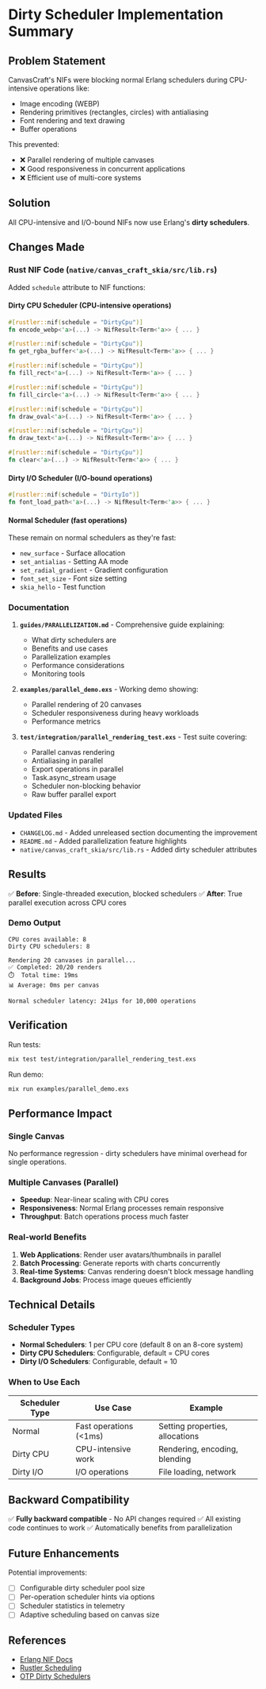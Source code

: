 # Dirty Scheduler Implementation Summary

## Problem Statement

CanvasCraft's NIFs were blocking normal Erlang schedulers during CPU-intensive operations like:
- Image encoding (WEBP)
- Rendering primitives (rectangles, circles) with antialiasing
- Font rendering and text drawing
- Buffer operations

This prevented:
- ❌ Parallel rendering of multiple canvases
- ❌ Good responsiveness in concurrent applications
- ❌ Efficient use of multi-core systems

## Solution

All CPU-intensive and I/O-bound NIFs now use Erlang's **dirty schedulers**.

## Changes Made

### Rust NIF Code (`native/canvas_craft_skia/src/lib.rs`)

Added `schedule` attribute to NIF functions:

#### Dirty CPU Scheduler (CPU-intensive operations)
```rust
#[rustler::nif(schedule = "DirtyCpu")]
fn encode_webp<'a>(...) -> NifResult<Term<'a>> { ... }

#[rustler::nif(schedule = "DirtyCpu")]
fn get_rgba_buffer<'a>(...) -> NifResult<Term<'a>> { ... }

#[rustler::nif(schedule = "DirtyCpu")]
fn fill_rect<'a>(...) -> NifResult<Term<'a>> { ... }

#[rustler::nif(schedule = "DirtyCpu")]
fn fill_circle<'a>(...) -> NifResult<Term<'a>> { ... }

#[rustler::nif(schedule = "DirtyCpu")]
fn draw_oval<'a>(...) -> NifResult<Term<'a>> { ... }

#[rustler::nif(schedule = "DirtyCpu")]
fn draw_text<'a>(...) -> NifResult<Term<'a>> { ... }

#[rustler::nif(schedule = "DirtyCpu")]
fn clear<'a>(...) -> NifResult<Term<'a>> { ... }
```

#### Dirty I/O Scheduler (I/O-bound operations)
```rust
#[rustler::nif(schedule = "DirtyIo")]
fn font_load_path<'a>(...) -> NifResult<Term<'a>> { ... }
```

#### Normal Scheduler (fast operations)
These remain on normal schedulers as they're fast:
- `new_surface` - Surface allocation
- `set_antialias` - Setting AA mode
- `set_radial_gradient` - Gradient configuration
- `font_set_size` - Font size setting
- `skia_hello` - Test function

### Documentation

1. **`guides/PARALLELIZATION.md`** - Comprehensive guide explaining:
   - What dirty schedulers are
   - Benefits and use cases
   - Parallelization examples
   - Performance considerations
   - Monitoring tools

2. **`examples/parallel_demo.exs`** - Working demo showing:
   - Parallel rendering of 20 canvases
   - Scheduler responsiveness during heavy workloads
   - Performance metrics

3. **`test/integration/parallel_rendering_test.exs`** - Test suite covering:
   - Parallel canvas rendering
   - Antialiasing in parallel
   - Export operations in parallel
   - Task.async_stream usage
   - Scheduler non-blocking behavior
   - Raw buffer parallel export

### Updated Files

- `CHANGELOG.md` - Added unreleased section documenting the improvement
- `README.md` - Added parallelization feature highlights
- `native/canvas_craft_skia/src/lib.rs` - Added dirty scheduler attributes

## Results

✅ **Before**: Single-threaded execution, blocked schedulers
✅ **After**: True parallel execution across CPU cores

### Demo Output
```
CPU cores available: 8
Dirty CPU schedulers: 8

Rendering 20 canvases in parallel...
✅ Completed: 20/20 renders
⏱️  Total time: 19ms
📊 Average: 0ms per canvas

Normal scheduler latency: 241µs for 10,000 operations
```

## Verification

Run tests:
```bash
mix test test/integration/parallel_rendering_test.exs
```

Run demo:
```bash
mix run examples/parallel_demo.exs
```

## Performance Impact

### Single Canvas
No performance regression - dirty schedulers have minimal overhead for single operations.

### Multiple Canvases (Parallel)
- **Speedup**: Near-linear scaling with CPU cores
- **Responsiveness**: Normal Erlang processes remain responsive
- **Throughput**: Batch operations process much faster

### Real-world Benefits

1. **Web Applications**: Render user avatars/thumbnails in parallel
2. **Batch Processing**: Generate reports with charts concurrently
3. **Real-time Systems**: Canvas rendering doesn't block message handling
4. **Background Jobs**: Process image queues efficiently

## Technical Details

### Scheduler Types
- **Normal Schedulers**: 1 per CPU core (default 8 on an 8-core system)
- **Dirty CPU Schedulers**: Configurable, default = CPU cores
- **Dirty I/O Schedulers**: Configurable, default = 10

### When to Use Each

| Scheduler Type | Use Case | Example |
|----------------|----------|---------|
| Normal | Fast operations (<1ms) | Setting properties, allocations |
| Dirty CPU | CPU-intensive work | Rendering, encoding, blending |
| Dirty I/O | I/O operations | File loading, network |

## Backward Compatibility

✅ **Fully backward compatible** - No API changes required
✅ All existing code continues to work
✅ Automatically benefits from parallelization

## Future Enhancements

Potential improvements:
- [ ] Configurable dirty scheduler pool size
- [ ] Per-operation scheduler hints via options
- [ ] Scheduler statistics in telemetry
- [ ] Adaptive scheduling based on canvas size

## References

- [Erlang NIF Docs](https://www.erlang.org/doc/man/erl_nif.html)
- [Rustler Scheduling](https://github.com/rusterlium/rustler)
- [OTP Dirty Schedulers](https://www.erlang.org/doc/man/erlang.html#system_info_dirty_schedulers)
